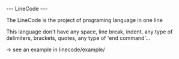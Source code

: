 
 --- LineCode ---
 
The LineCode is the project of programing language in one line

This language don't have any space, line break, indent, any type of delimiters, brackets, quotes, any type of 'end command'...

 -> see an example in linecode/example/
